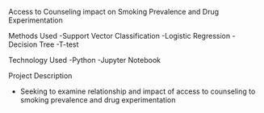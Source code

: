 Access to Counseling impact on Smoking Prevalence and Drug Experimentation

Methods Used 
-Support Vector Classification
-Logistic Regression
-Decision Tree
-T-test

Technology Used
-Python
-Jupyter Notebook

Project Description
- Seeking to examine relationship and impact of access to counseling to smoking prevalence and drug experimentation
